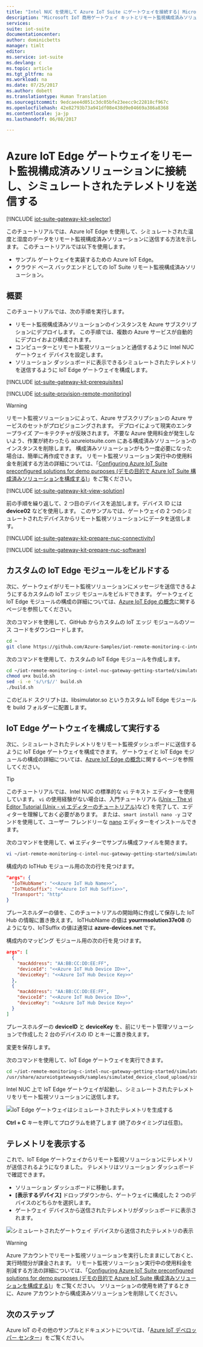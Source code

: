 ```yaml
---
title: "Intel NUC を使用して Azure IoT Suite にゲートウェイを接続する| Microsoft Docs"
description: "Microsoft IoT 商用ゲートウェイ キットとリモート監視構成済みソリューションを使用します。 Azure IoT Edge ゲートウェイを使用して、リモート監視ソリューションに接続し、シミュレートされたテレメトリをクラウドに送信し、ソリューション ダッシュボードから呼び出されたメソッドに応答できるようにします。"
services: 
suite: iot-suite
documentationcenter: 
author: dominicbetts
manager: timlt
editor: 
ms.service: iot-suite
ms.devlang: c
ms.topic: article
ms.tgt_pltfrm: na
ms.workload: na
ms.date: 07/25/2017
ms.author: dobett
ms.translationtype: Human Translation
ms.sourcegitcommit: 9edcaee4d051c3dc05bfe23eecc9c22818cf967c
ms.openlocfilehash: 42e82793b73a941df08e438d9e04669a386a8368
ms.contentlocale: ja-jp
ms.lasthandoff: 06/08/2017

---
```

# <a name="connect-your-azure-iot-edge-gateway-to-the-remote-monitoring-preconfigured-solution-and-send-simulated-telemetry"></a>Azure IoT Edge ゲートウェイをリモート監視構成済みソリューションに接続し、シミュレートされたテレメトリを送信する

[!INCLUDE [iot-suite-gateway-kit-selector](../../includes/iot-suite-gateway-kit-selector.md)]

このチュートリアルでは、Azure IoT Edge を使用して、シミュレートされた温度と湿度のデータをリモート監視構成済みソリューションに送信する方法を示します。 このチュートリアルでは以下を使用します。

- サンプル ゲートウェイを実装するための Azure IoT Edge。
- クラウド ベース バックエンドとしての IoT Suite リモート監視構成済みソリューション。

## <a name="overview"></a>概要

このチュートリアルでは、次の手順を実行します。

- リモート監視構成済みソリューションのインスタンスを Azure サブスクリプションにデプロイします。 この手順では、複数の Azure サービスが自動的にデプロイおよび構成されます。
- コンピューターとリモート監視ソリューションと通信するように Intel NUC ゲートウェイ デバイスを設定します。
- ソリューション ダッシュボードに表示できるシミュレートされたテレメトリを送信するように IoT Edge ゲートウェイを構成します。

[!INCLUDE [iot-suite-gateway-kit-prerequisites](../../includes/iot-suite-gateway-kit-prerequisites.md)]

[!INCLUDE [iot-suite-provision-remote-monitoring](../../includes/iot-suite-provision-remote-monitoring.md)]

> [!WARNING]
> リモート監視ソリューションによって、Azure サブスクリプションの Azure サービスのセットがプロビジョニングされます。 デプロイによって現実のエンタープライズ アーキテクチャが反映されます。 不要な Azure 使用料金が発生しないよう、作業が終わったら azureiotsuite.com にある構成済みソリューションのインスタンスを削除します。 構成済みソリューションがもう一度必要になった場合は、簡単に再作成できます。 リモート監視ソリューション実行中の使用料金を削減する方法の詳細については、「[Configuring Azure IoT Suite preconfigured solutions for demo purposes (デモの目的で Azure IoT Suite 構成済みソリューションを構成する)][lnk-demo-config]」をご覧ください。

[!INCLUDE [iot-suite-gateway-kit-view-solution](../../includes/iot-suite-gateway-kit-view-solution.md)]

前の手順を繰り返して、2 つ目のデバイスを追加します。デバイス ID には **device02** などを使用します。 このサンプルでは、ゲートウェイの 2 つのシミュレートされたデバイスからリモート監視ソリューションにデータを送信します。

[!INCLUDE [iot-suite-gateway-kit-prepare-nuc-connectivity](../../includes/iot-suite-gateway-kit-prepare-nuc-connectivity.md)]

[!INCLUDE [iot-suite-gateway-kit-prepare-nuc-software](../../includes/iot-suite-gateway-kit-prepare-nuc-software.md)]

## <a name="build-the-custom-iot-edge-module"></a>カスタムの IoT Edge モジュールをビルドする

次に、ゲートウェイがリモート監視ソリューションにメッセージを送信できるようにするカスタムの IoT エッジ モジュールをビルドできます。 ゲートウェイと IoT Edge モジュールの構成の詳細については、[Azure IoT Edge の概念][lnk-gateway-concepts]に関するページを参照してください。

次のコマンドを使用して、GitHub からカスタムの IoT エッジ モジュールのソース コードをダウンロードします。

```bash
cd ~
git clone https://github.com/Azure-Samples/iot-remote-monitoring-c-intel-nuc-gateway-getting-started.git
```

次のコマンドを使用して、カスタムの IoT Edge モジュールを作成します。

```bash
cd ~/iot-remote-monitoring-c-intel-nuc-gateway-getting-started/simulator
chmod u+x build.sh
sed -i -e 's/\r$//' build.sh
./build.sh
```

このビルド スクリプトは、libsimulator.so というカスタム IoT Edge モジュールを build フォルダーに配置します。

## <a name="configure-and-run-the-iot-edge-gateway"></a>IoT Edge ゲートウェイを構成して実行する

次に、シミュレートされたテレメトリをリモート監視ダッシュボードに送信するように IoT Edge ゲートウェイを構成できます。 ゲートウェイと IoT Edge モジュールの構成の詳細については、[Azure IoT Edge の概念][lnk-gateway-concepts]に関するページを参照してください。

> [!TIP]
> このチュートリアルでは、Intel NUC の標準的な `vi` テキスト エディターを使用しています。 `vi` の使用経験がない場合は、入門チュートリアル ([Unix - The vi Editor Tutorial (Unix - vi エディターのチュートリアル)][lnk-vi-tutorial]など) を完了して、エディターを理解しておく必要があります。 または、`smart install nano -y` コマンドを使用して、ユーザー フレンドリーな [nano](https://www.nano-editor.org/) エディターをインストールできます。

次のコマンドを使用して、**vi** エディターでサンプル構成ファイルを開きます。

```bash
vi ~/iot-remote-monitoring-c-intel-nuc-gateway-getting-started/simulator/remote_monitoring.json
```

構成内の IoTHub モジュール用の次の行を見つけます。

```json
"args": {
  "IoTHubName": "<<Azure IoT Hub Name>>",
  "IoTHubSuffix": "<<Azure IoT Hub Suffix>>",
  "Transport": "http"
}
```

プレースホルダーの値を、このチュートリアルの開始時に作成して保存した IoT Hub の情報に置き換えます。 IoTHubName の値は **yourrmsolution37e08** のようになり、IoTSuffix の値は通常は **azure-devices.net** です。

構成内のマッピング モジュール用の次の行を見つけます。

```json
args": [
  {
    "macAddress": "AA:BB:CC:DD:EE:FF",
    "deviceId": "<<Azure IoT Hub Device ID>>",
    "deviceKey": "<<Azure IoT Hub Device Key>>"
  },
  {
    "macAddress": "AA:BB:CC:DD:EE:FF",
    "deviceId": "<<Azure IoT Hub Device ID>>",
    "deviceKey": "<<Azure IoT Hub Device Key>>"
  }
]
```

プレースホルダーの **deviceID** と **deviceKey** を、前にリモート管理ソリューションで作成した 2 台のデバイスの ID とキーに置き換えます。

変更を保存します。

次のコマンドを使用して、IoT Edge ゲートウェイを実行できます。

```bash
cd ~/iot-remote-monitoring-c-intel-nuc-gateway-getting-started/simulator
/usr/share/azureiotgatewaysdk/samples/simulated_device_cloud_upload/simulated_device_cloud_upload remote_monitoring.json
```

Intel NUC 上で IoT Edge ゲートウェイが起動し、シミュレートされたテレメトリをリモート監視ソリューションに送信します。

![IoT Edge ゲートウェイはシミュレートされたテレメトリを生成する][img-simulated telemetry]

**Ctrl + C** キーを押してプログラムを終了します (終了のタイミングは任意)。

## <a name="view-the-telemetry"></a>テレメトリを表示する

これで、IoT Edge ゲートウェイからリモート監視ソリューションにテレメトリが送信されるようになりました。 テレメトリはソリューション ダッシュボードで確認できます。

- ソリューション ダッシュボードに移動します。
- **[表示するデバイス]** ドロップダウンから、ゲートウェイに構成した 2 つのデバイスのどちらかを選択します。
- ゲートウェイ デバイスから送信されたテレメトリがダッシュボードに表示されます。

![シミュレートされたゲートウェイ デバイスから送信されたテレメトリの表示][img-telemetry-display]

> [!WARNING]
> Azure アカウントでリモート監視ソリューションを実行したままにしておくと、実行時間分が課金されます。 リモート監視ソリューション実行中の使用料金を削減する方法の詳細については、「[Configuring Azure IoT Suite preconfigured solutions for demo purposes (デモの目的で Azure IoT Suite 構成済みソリューションを構成する)][lnk-demo-config]」をご覧ください。 ソリューションの使用を終了するときに、Azure アカウントから構成済みソリューションを削除してください。

## <a name="next-steps"></a>次のステップ

Azure IoT のその他のサンプルとドキュメントについては、「[Azure IoT デベロッパー センター](https://azure.microsoft.com/develop/iot/)」をご覧ください。

[img-simulated telemetry]: ./media/iot-suite-gateway-kit-get-started-simulator/appoutput.png

[img-telemetry-display]: ./media/iot-suite-gateway-kit-get-started-simulator/telemetry.png

[lnk-demo-config]: https://github.com/Azure/azure-iot-remote-monitoring/blob/master/Docs/configure-preconfigured-demo.md

[lnk-vi-tutorial]: http://www.tutorialspoint.com/unix/unix-vi-editor.htm
[lnk-gateway-concepts]: https://docs.microsoft.com/azure/iot-hub/iot-hub-linux-iot-edge-get-started
